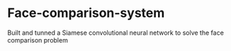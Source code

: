 # Face-comparison-system
Built and tunned a Siamese convolutional neural network to solve the face comparison problem
